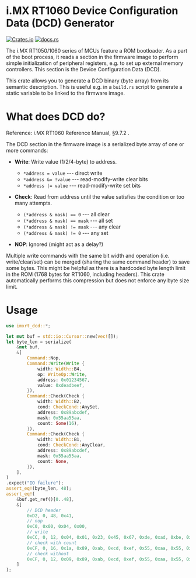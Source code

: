 # i.MX RT1060 Device Configuration Data (DCD) Generator

[![Crates.io](https://img.shields.io/crates/v/imxrt-dcd)](https://crates.io/crates/imxrt-dcd)
[![docs.rs](https://img.shields.io/docsrs/imxrt-dcd)](https://docs.rs/imxrt-dcd)

The i.MX RT1050/1060 series of MCUs feature a ROM bootloader. As a part of the boot process, it reads a section in the firmware image to perform simple initialization of peripheral registers, e.g. to set up external memory controllers. This section is the Device Configuration Data (DCD). 

This crate allows you to generate a DCD binary (byte array) from its semantic description. This is useful e.g. in a `build.rs` script to generate a static variable to be linked to the firmware image.

# What does DCD do?

Reference: i.MX RT1060 Reference Manual, §9.7.2 .

The DCD section in the firmware image is a serialized byte array of one or more commands:

- **Write**: Write value (1/2/4-byte) to address.
  - `*address = value` --- direct write
  - `*address &= !value` --- read-modify-write clear bits
  - `*address |= value` --- read-modify-write set bits

- **Check**: Read from address until the value satisfies the condition or too many attempts.
  - `(*address & mask) == 0` --- all clear
  - `(*address & mask) == mask` --- all set
  - `(*address & mask) != mask` --- any clear
  - `(*address & mask) != 0` --- any set

- **NOP**: Ignored (might act as a delay?)

Multiple write commands with the same bit width and operation (i.e. write/clear/set) can be merged (sharing the same command header) to save some bytes. This might be helpful as there is a hardcoded byte length limit in the ROM (1768 bytes for RT1060, including headers). This crate automatically performs this compression but does not enforce any byte size limit.

# Usage

```rust
use imxrt_dcd::*;

let mut buf = std::io::Cursor::new(vec![]);
let byte_len = serialize(
    &mut buf,
    &[
        Command::Nop,
        Command::Write(Write {
            width: Width::B4,
            op: WriteOp::Write,
            address: 0x01234567,
            value: 0xdeadbeef,
        }),
        Command::Check(Check {
            width: Width::B2,
            cond: CheckCond::AnySet,
            address: 0x89abcdef,
            mask: 0x55aa55aa,
            count: Some(16),
        }),
        Command::Check(Check {
            width: Width::B1,
            cond: CheckCond::AnyClear,
            address: 0x89abcdef,
            mask: 0x55aa55aa,
            count: None,
        }),
    ],
)
.expect("IO failure");
assert_eq!(byte_len, 48);
assert_eq!(
    &buf.get_ref()[0..48],
    &[
        // DCD header
        0xD2, 0, 48, 0x41,
        // nop
        0xC0, 0x00, 0x04, 0x00,
        // write
        0xCC, 0, 12, 0x04, 0x01, 0x23, 0x45, 0x67, 0xde, 0xad, 0xbe, 0xef,
        // check with count
        0xCF, 0, 16, 0x1a, 0x89, 0xab, 0xcd, 0xef, 0x55, 0xaa, 0x55, 0xaa, 0, 0, 0, 16,
        // check without
        0xCF, 0, 12, 0x09, 0x89, 0xab, 0xcd, 0xef, 0x55, 0xaa, 0x55, 0xaa,
    ]
);
```

